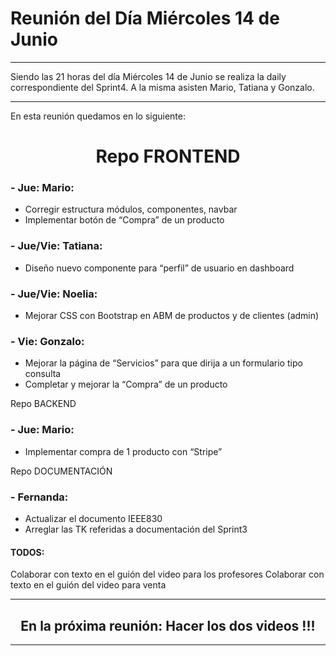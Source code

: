 # Reunión del Día Miércoles 14 de Junio

***

Siendo las 21 horas del día Miércoles 14 de Junio se realiza la daily correspondiente del Sprint4. 
A la misma asisten Mario, Tatiana y Gonzalo.

***

En esta reunión quedamos en lo siguiente:

# <center>Repo FRONTEND


### - Jue: Mario:
- Corregir estructura módulos, componentes, navbar
- Implementar botón de “Compra” de un producto
### - Jue/Vie: Tatiana:
- Diseño nuevo componente para “perfil” de usuario en dashboard
### - Jue/Vie: Noelia:
- Mejorar CSS con Bootstrap en ABM de productos y de clientes (admin)
### - Vie: Gonzalo:
- Mejorar la página de “Servicios” para que dirija a un formulario tipo consulta
- Completar y mejorar la “Compra” de un producto

Repo BACKEND

### - Jue: Mario:
- Implementar compra de 1 producto con “Stripe”



Repo DOCUMENTACIÓN
### - Fernanda:
- Actualizar el documento IEEE830
- Arreglar las TK referidas a documentación del Sprint3


#### TODOS:
Colaborar con texto en el guión del video para los profesores
Colaborar con texto en el guión del video para venta

---
## <center> En la próxima reunión: Hacer los dos videos !!!
--- 